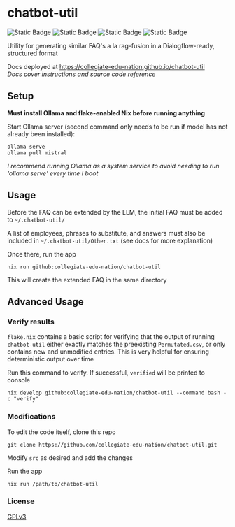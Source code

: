 # chatbot-util

![Static Badge](https://img.shields.io/badge/Version-1.1-blue)
![Static Badge](https://img.shields.io/badge/Platforms-Linux,_macOS-forestgreen)
![Static Badge](https://img.shields.io/badge/Coverage-90%25-forestgreen)
![Static Badge](https://img.shields.io/badge/Powered_by_Nix-grey?logo=nixOS&logoColor=white)

Utility for generating similar FAQ's a la rag-fusion in a Dialogflow-ready, structured format

Docs deployed at https://collegiate-edu-nation.github.io/chatbot-util<br>
_Docs cover instructions and source code reference_

## Setup

**Must install Ollama and flake-enabled Nix before running anything**

Start Ollama server (second command only needs to be run if model has not already been installed):

```shell
ollama serve
ollama pull mistral
```

_I recommend running Ollama as a system service to avoid needing to run 'ollama serve' every time I boot_

## Usage

Before the FAQ can be extended by the LLM, the initial FAQ must be added to `~/.chatbot-util/`

A list of employees, phrases to substitute, and answers must also be included in `~/.chatbot-util/Other.txt` (see docs for more explanation)

Once there, run the app

```shell
nix run github:collegiate-edu-nation/chatbot-util
```

This will create the extended FAQ in the same directory

## Advanced Usage

### Verify results

`flake.nix` contains a basic script for verifying that the output of running `chatbot-util` either exactly matches the preexisting `Permutated.csv`, or only contains new and unmodified entries. This is very helpful for ensuring deterministic output over time

Run this command to verify. If successful, `verified` will be printed to console

```shell
nix develop github:collegiate-edu-nation/chatbot-util --command bash -c "verify"
```

### Modifications

To edit the code itself, clone this repo

```shell
git clone https://github.com/collegiate-edu-nation/chatbot-util.git
```

Modify `src` as desired and add the changes

Run the app

```shell
nix run /path/to/chatbot-util
```

### License

[GPLv3](COPYING)
